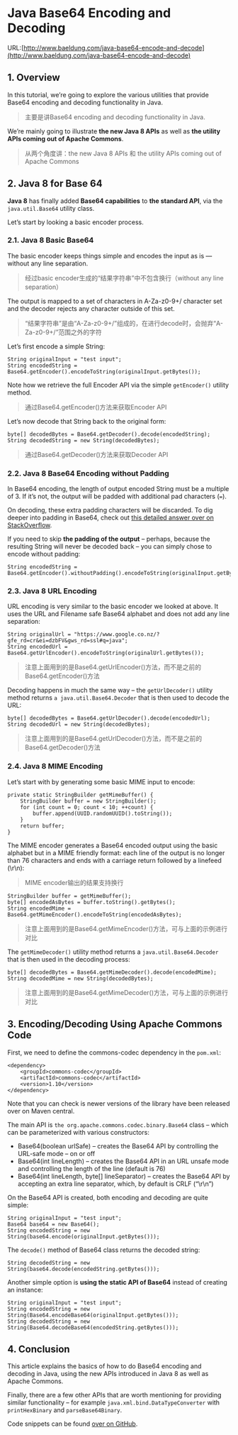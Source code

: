 # Java Base64 Encoding and Decoding #

URL:[http://www.baeldung.com/java-base64-encode-and-decode](http://www.baeldung.com/java-base64-encode-and-decode)

## 1. Overview ##

In this tutorial, we’re going to explore the various utilities that provide Base64 encoding and decoding functionality in Java.

> 主要是讲Base64 encoding and decoding functionality in Java.

We’re mainly going to illustrate **the new Java 8 APIs** as well as **the utility APIs coming out of Apache Commons**.

> 从两个角度讲：the new Java 8 APIs 和 the utility APIs coming out of Apache Commons


## 2. Java 8 for Base 64 ##

**Java 8** has finally added **Base64 capabilities** to **the standard API**, via the `java.util.Base64` utility class.

Let’s start by looking a basic encoder process.

### 2.1. Java 8 Basic Base64 ###

The basic encoder keeps things simple and encodes the input as is –– without any line separation.

> 经过basic encoder生成的“结果字符串”中不包含换行（without any line separation）

The output is mapped to a set of characters in A-Za-z0-9+/ character set and the decoder rejects any character outside of this set.

> “结果字符串”是由“A-Za-z0-9+/”组成的，在进行decode时，会抛弃“A-Za-z0-9+/”范围之外的字符

Let’s first encode a simple String:

	String originalInput = "test input";
	String encodedString = Base64.getEncoder().encodeToString(originalInput.getBytes());

Note how we retrieve the full Encoder API via the simple `getEncoder()` utility method.

> 通过Base64.getEncoder()方法来获取Encoder API

Let’s now decode that String back to the original form:

	byte[] decodedBytes = Base64.getDecoder().decode(encodedString);
	String decodedString = new String(decodedBytes);

> 通过Base64.getDecoder()方法来获取Decoder API


### 2.2. Java 8 Base64 Encoding without Padding ###

In Base64 encoding, the length of output encoded String must be a multiple of 3. If it’s not, the output will be padded with additional pad characters (`=`).

On decoding, these extra padding characters will be discarded. To dig deeper into padding in Base64, check out [this detailed answer over on StackOverflow](http://stackoverflow.com/a/18518605/370481).

If you need to skip **the padding of the output** – perhaps, because the resulting String will never be decoded back – you can simply chose to encode without padding:

	String encodedString = Base64.getEncoder().withoutPadding().encodeToString(originalInput.getBytes());

### 2.3. Java 8 URL Encoding ###

URL encoding is very similar to the basic encoder we looked at above. It uses the URL and Filename safe Base64 alphabet and does not add any line separation:

	String originalUrl = "https://www.google.co.nz/?gfe_rd=cr&ei=dzbFV&gws_rd=ssl#q=java";
	String encodedUrl = Base64.getUrlEncoder().encodeToString(originalUrl.getBytes());

> 注意上面用到的是Base64.getUrlEncoder()方法，而不是之前的Base64.getEncoder()方法

Decoding happens in much the same way – the `getUrlDecoder()` utility method returns `a java.util.Base64.Decoder` that is then used to decode the URL:

	byte[] decodedBytes = Base64.getUrlDecoder().decode(encodedUrl);
	String decodedUrl = new String(decodedBytes);

> 注意上面用到的是Base64.getUrlDecoder()方法，而不是之前的Base64.getDecoder()方法

### 2.4. Java 8 MIME Encoding ###

Let’s start with by generating some basic MIME input to encode:

	private static StringBuilder getMimeBuffer() {
	    StringBuilder buffer = new StringBuilder();
	    for (int count = 0; count < 10; ++count) {
	        buffer.append(UUID.randomUUID().toString());
	    }
	    return buffer;
	}

The MIME encoder generates a Base64 encoded output using the basic alphabet but in a MIME friendly format: each line of the output is no longer than 76 characters and ends with a carriage return followed by a linefeed (\r\n):

> MIME encoder输出的结果支持换行

	StringBuilder buffer = getMimeBuffer();
	byte[] encodedAsBytes = buffer.toString().getBytes();
	String encodedMime = Base64.getMimeEncoder().encodeToString(encodedAsBytes);

> 注意上面用到的是Base64.getMimeEncoder()方法，可与上面的示例进行对比

The `getMimeDecoder()` utility method returns a `java.util.Base64.Decoder` that is then used in the decoding process:

	byte[] decodedBytes = Base64.getMimeDecoder().decode(encodedMime);
	String decodedMime = new String(decodedBytes);

> 注意上面用到的是Base64.getMimeDecoder()方法，可与上面的示例进行对比

## 3. Encoding/Decoding Using Apache Commons Code ##

First, we need to define the commons-codec dependency in the `pom.xml`:

	<dependency>
	    <groupId>commons-codec</groupId>
	    <artifactId>commons-codec</artifactId>
	    <version>1.10</version>
	</dependency>

Note that you can check is newer versions of the library have been released over on Maven central.

The main API is `the org.apache.commons.codec.binary.Base64` class – which can be parameterized with various constructors:

- Base64(boolean urlSafe) – creates the Base64 API by controlling the URL-safe mode – on or off
- Base64(int lineLength) – creates the Base64 API in an URL unsafe mode and controlling the length of the line (default is 76)
- Base64(int lineLength, byte[] lineSeparator) – creates the Base64 API by accepting an extra line separator, which, by default is CRLF (“\r\n”)

On the Base64 API is created, both encoding and decoding are quite simple:

	String originalInput = "test input";
	Base64 base64 = new Base64();
	String encodedString = new String(base64.encode(originalInput.getBytes()));

The `decode()` method of Base64 class returns the decoded string:

	String decodedString = new String(base64.decode(encodedString.getBytes()));

Another simple option is **using the static API of Base64** instead of creating an instance:

	String originalInput = "test input";
	String encodedString = new String(Base64.encodeBase64(originalInput.getBytes()));
	String decodedString = new String(Base64.decodeBase64(encodedString.getBytes()));

## 4. Conclusion ##

This article explains the basics of how to do Base64 encoding and decoding in Java, using the new APIs introduced in Java 8 as well as Apache Commons.

Finally, there are a few other APIs that are worth mentioning for providing similar functionality – for example `java.xml.bind.DataTypeConverter` with `printHexBinary` and `parseBase64Binary`.

Code snippets can be found [over on GitHub](https://github.com/eugenp/tutorials/tree/master/core-java-8).